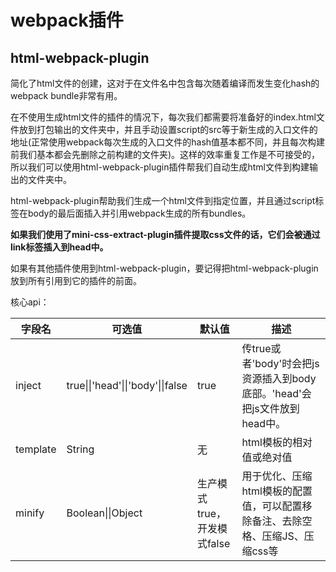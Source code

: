 # webpack插件

## html-webpack-plugin

简化了html文件的创建，这对于在文件名中包含每次随着编译而发生变化hash的webpack bundle非常有用。

在不使用生成html文件的插件的情况下，每次我们都需要将准备好的index.html文件放到打包输出的文件夹中，并且手动设置script的src等于新生成的入口文件的地址(正常使用webpack每次生成的入口文件的hash值基本都不同，并且每次构建前我们基本都会先删除之前构建的文件夹)。这样的效率重复工作是不可接受的，所以我们可以使用html-webpack-plugin插件帮我们自动生成html文件到构建输出的文件夹中。

html-webpack-plugin帮助我们生成一个html文件到指定位置，并且通过script标签在body的最后面插入并引用webpack生成的所有bundles。

**如果我们使用了mini-css-extract-plugin插件提取css文件的话，它们会被通过link标签插入到head中。**

如果有其他插件使用到html-webpack-plugin，要记得把html-webpack-plugin放到所有引用到它的插件的前面。

核心api：

| 字段名   | 可选值                            | 默认值                      | 描述                                                         |
| -------- | --------------------------------- | --------------------------- | ------------------------------------------------------------ |
| inject   | true\|\|'head'\|\|'body'\|\|false | true                        | 传true或者'body'时会把js资源插入到body底部。'head'会把js文件放到head中。 |
| template | String                            | 无                          | html模板的相对值或绝对值                                     |
| minify   | Boolean\|\|Object                 | 生产模式true，开发模式false | 用于优化、压缩html模板的配置值，可以配置移除备注、去除空格、压缩JS、压缩css等 |

